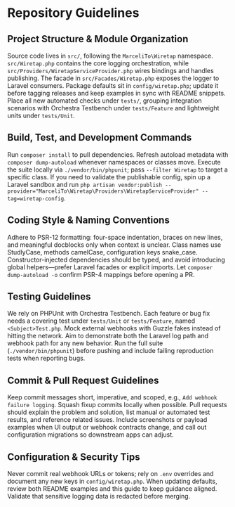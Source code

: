 # Repository Guidelines

## Project Structure & Module Organization
Source code lives in `src/`, following the `MarceliTo\Wiretap` namespace. `src/Wiretap.php` contains the core logging orchestration, while `src/Providers/WiretapServiceProvider.php` wires bindings and handles publishing. The facade in `src/Facades/Wiretap.php` exposes the logger to Laravel consumers. Package defaults sit in `config/wiretap.php`; update it before tagging releases and keep examples in sync with README snippets. Place all new automated checks under `tests/`, grouping integration scenarios with Orchestra Testbench under `tests/Feature` and lightweight units under `tests/Unit`.

## Build, Test, and Development Commands
Run `composer install` to pull dependencies. Refresh autoload metadata with `composer dump-autoload` whenever namespaces or classes move. Execute the suite locally via `./vendor/bin/phpunit`; pass `--filter Wiretap` to target a specific class. If you need to validate the publishable config, spin up a Laravel sandbox and run `php artisan vendor:publish --provider="MarceliTo\Wiretap\Providers\WiretapServiceProvider" --tag=wiretap-config`.

## Coding Style & Naming Conventions
Adhere to PSR-12 formatting: four-space indentation, braces on new lines, and meaningful docblocks only when context is unclear. Class names use StudlyCase, methods camelCase, configuration keys snake_case. Constructor-injected dependencies should be typed, and avoid introducing global helpers—prefer Laravel facades or explicit imports. Let `composer dump-autoload -o` confirm PSR-4 mappings before opening a PR.

## Testing Guidelines
We rely on PHPUnit with Orchestra Testbench. Each feature or bug fix needs a covering test under `tests/Unit` or `tests/Feature`, named `<Subject>Test.php`. Mock external webhooks with Guzzle fakes instead of hitting the network. Aim to demonstrate both the Laravel log path and webhook path for any new behavior. Run the full suite (`./vendor/bin/phpunit`) before pushing and include failing reproduction tests when reporting bugs.

## Commit & Pull Request Guidelines
Keep commit messages short, imperative, and scoped, e.g., `Add webhook failure logging`. Squash fixup commits locally when possible. Pull requests should explain the problem and solution, list manual or automated test results, and reference related issues. Include screenshots or payload examples when UI output or webhook contracts change, and call out configuration migrations so downstream apps can adjust.

## Configuration & Security Tips
Never commit real webhook URLs or tokens; rely on `.env` overrides and document any new keys in `config/wiretap.php`. When updating defaults, review both README examples and this guide to keep guidance aligned. Validate that sensitive logging data is redacted before merging.
